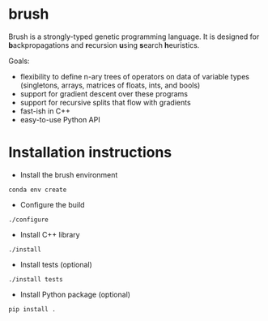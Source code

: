 # brush

Brush is a strongly-typed genetic programming language. 
It is designed for **b**ackpropagations and **r**ecursion **u**sing **s**earch **h**euristics.

Goals:

- flexibility to define n-ary trees of operators on data of variable types (singletons, arrays, matrices of floats, ints, and bools)
- support for gradient descent over these programs
- support for recursive splits that flow with gradients
- fast-ish in C++
- easy-to-use Python API

# Installation instructions

- Install the brush environment

```
conda env create
```

- Configure the build

```
./configure
```

- Install C++ library

```
./install
```

- Install tests (optional)

```
./install tests
```

- Install Python package (optional)

```
pip install .
```